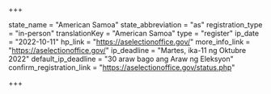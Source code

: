+++

state_name = "American Samoa"
state_abbreviation = "as"
registration_type = "in-person"
translationKey = "American Samoa"
type = "register"
ip_date = "2022-10-11"
hp_link = "https://aselectionoffice.gov/"
more_info_link = "https://aselectionoffice.gov/"
ip_deadline = "Martes, ika-11 ng Oktubre 2022"
default_ip_deadline = "30 araw bago ang Araw ng Eleksyon"
confirm_registration_link = "https://aselectionoffice.gov/status.php"

+++